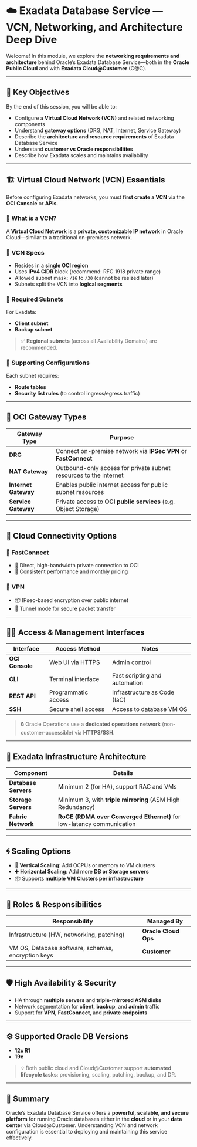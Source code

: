 # ☁️ Exadata Database Service — VCN, Networking, and Architecture Deep Dive

Welcome! In this module, we explore the **networking requirements and architecture** behind Oracle’s Exadata Database Service—both in the **Oracle Public Cloud** and with **Exadata Cloud@Customer** (C@C).

---

## 🎯 Key Objectives

By the end of this session, you will be able to:

- Configure a **Virtual Cloud Network (VCN)** and related networking components
- Understand **gateway options** (DRG, NAT, Internet, Service Gateway)
- Describe the **architecture and resource requirements** of Exadata Database Service
- Understand **customer vs Oracle responsibilities**
- Describe how Exadata scales and maintains availability

---

## 🏗️ Virtual Cloud Network (VCN) Essentials

Before configuring Exadata networks, you must **first create a VCN** via the **OCI Console** or **APIs**.

### 🔹 What is a VCN?
A **Virtual Cloud Network** is a **private, customizable IP network** in Oracle Cloud—similar to a traditional on-premises network.

### 🧮 VCN Specs
- Resides in a **single OCI region**
- Uses **IPv4 CIDR** block (recommend: RFC 1918 private range)
- Allowed subnet mask: `/16` to `/30` (cannot be resized later)
- Subnets split the VCN into **logical segments**

### 🚦 Required Subnets
For Exadata:
- **Client subnet**
- **Backup subnet**

> ✅ **Regional subnets** (across all Availability Domains) are recommended.

### 🔐 Supporting Configurations
Each subnet requires:
- **Route tables**
- **Security list rules** (to control ingress/egress traffic)

---

## 🌉 OCI Gateway Types

| Gateway Type       | Purpose                                                                 |
|--------------------|-------------------------------------------------------------------------|
| **DRG**            | Connect on-premise network via **IPSec VPN** or **FastConnect**         |
| **NAT Gateway**    | Outbound-only access for private subnet resources to the internet       |
| **Internet Gateway** | Enables public internet access for public subnet resources          |
| **Service Gateway** | Private access to **OCI public services** (e.g. Object Storage)       |

---

## 🔌 Cloud Connectivity Options

### 🧬 FastConnect
- 💼 Direct, high-bandwidth private connection to OCI
- 🚀 Consistent performance and monthly pricing

### 🔐 VPN
- 📦 IPsec-based encryption over public internet
- 🔄 Tunnel mode for secure packet transfer

---

## 👨‍💼 Access & Management Interfaces

| Interface         | Access Method         | Notes                             |
|------------------|------------------------|-----------------------------------|
| **OCI Console**  | Web UI via HTTPS       | Admin control                     |
| **CLI**          | Terminal interface     | Fast scripting and automation     |
| **REST API**     | Programmatic access    | Infrastructure as Code (IaC)      |
| **SSH**          | Secure shell access    | Access to database VM OS          |

> 🔒 Oracle Operations use a **dedicated operations network** (non-customer-accessible) via **HTTPS/SSH**.

---

## 🧱 Exadata Infrastructure Architecture

| Component             | Details                                                               |
|------------------------|----------------------------------------------------------------------|
| **Database Servers**   | Minimum 2 (for HA), support RAC and VMs                              |
| **Storage Servers**    | Minimum 3, with **triple mirroring** (ASM High Redundancy)           |
| **Fabric Network**     | **RoCE (RDMA over Converged Ethernet)** for low-latency communication |

---

## 🌀 Scaling Options

- 🔼 **Vertical Scaling**: Add OCPUs or memory to VM clusters
- ➕ **Horizontal Scaling**: Add more **DB or Storage servers**
- 📦 Supports **multiple VM Clusters per infrastructure**

---

## 🔐 Roles & Responsibilities

| Responsibility                 | Managed By |
|--------------------------------|------------|
| Infrastructure (HW, networking, patching) | **Oracle Cloud Ops** |
| VM OS, Database software, schemas, encryption keys | **Customer** |

---

## 🛡️ High Availability & Security

- HA through **multiple servers** and **triple-mirrored ASM disks**
- Network segmentation for **client**, **backup**, and **admin** traffic
- Support for **VPN**, **FastConnect**, and **private endpoints**

---

## ⚙️ Supported Oracle DB Versions

- **12c R1**
- **19c**

> 💡 Both public cloud and Cloud@Customer support **automated lifecycle tasks**: provisioning, scaling, patching, backup, and DR.

---

## 🧪 Summary

Oracle’s Exadata Database Service offers a **powerful, scalable, and secure platform** for running Oracle databases either in the **cloud** or in your **data center** via Cloud@Customer. Understanding VCN and network configuration is essential to deploying and maintaining this service effectively.
